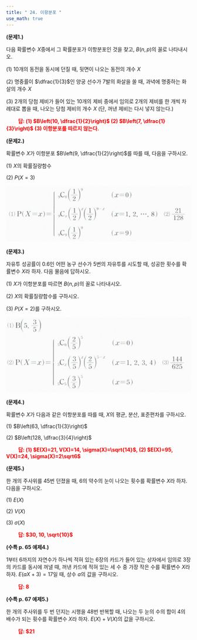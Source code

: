 ```yaml
---
title: " 24. 이항분포 "
use_math: true
---
```


**(문제1.)**

다음 확률변수 $X$중에서 그 확률분포가 이항분포인 것을 찾고, $B(n, p)$의 꼴로 나타내시오.

(1) $10$개의 동전을 동시에 던질 때, 뒷면이 나오는 동전의 개수 $X$

(2) 명중률이 $\dfrac{1}{3}$인 양궁 선수가 7발의 화살을 쏠 때, 과녁에 명중하는 화살의 개수 $X$

(3) 2개의 당첨 제비가 들어 있는 10개의 제비 중에서 임의로 2개의 제비를 한 개씩 차례대로 뽑을 때, 나오는 당첨 제비의 개수 $X$ (단, 꺼낸 제비는 다시 넣지 않는다.)

 **<span style="color: red;">$\qquad$답: (1) $B\left(10, \dfrac{1}{2}\right)$ (2) $B\left(7, \dfrac{1}{3}\right)$ (3) 이항분포를 따르지 않는다.</span>** 

**(문제2.)**

확률변수 $X$가 이항분포 $B\left(9, \dfrac{1}{2}\right)$를 따를 때, 다음을 구하시오.

(1) $X$의 확률질량함수

(2) $P(X=3)$

<img src="/assets/Pasted image 20240521233019.png"/>

**(문제3.)**

자유투 성공률이 0.6인 어떤 농구 선수가 5번의 자유투를 시도할 때, 성공한 횟수를 확률변수 $X$라 하자. 다음 물음에 답하시오.

(1) $X$가 이항분포를 따르면 $B(n, p)$의 꼴로 나타내시오.

(2) $X$의 확률질량함수를 구하시오.

(3) $P(X=2)$를 구하시오.

<img src="/assets/Pasted image 20240521233037.png"/>

**(문제4.)**

확률변수 $X$가 다음과 같은 이항분포를 따를 때, $X$의 평균, 분산, 표준편차를 구하시오.

(1) $B\left(63, \dfrac{1}{3}\right)$

(2) $B\left(128, \dfrac{3}{4}\right)$

 **<span style="color: red;">$\qquad$답: (1) $E(X)=21, V(X)=14, \sigma(X)=\sqrt{14}$, (2) $E(X)=95, V(X)=24, \sigma(X)=2\sqrt6$</span>** 


**(문제5.)**

한 개의 주사위를 45번 던졌을 때, 6의 약수의 눈이 나오는 횟수를 확률변수 $X$라 하자. 다음을 구하시오.

(1) $E(X)$

(2) $V(X)$

(3) $\sigma(X)$

 **<span style="color: red;">$\qquad$답: $30, 10, \sqrt{10}$</span>** 

**(수특 p. 65 예제4.)**

1부터 6까지의 자연수가 하나씩 적혀 있는 6장의 카드가 들어 있는 상자에서 임의로 3장의 카드를 동시에 꺼낼 때, 꺼낸 카드에 적혀 있는 세 수 중 가장 작은 수를 확률변수 $X$라 하자. $E(aX+3)=17$일 때, 상수 $a$의 값을 구하시오.

 **<span style="color: red;">$\qquad$답: $8$</span>** 

**(수특 p. 67 예제5.)**

한 개의 주사위를 두 번 던지는 시행을 48번 반복할 때, 나오는 두 눈의 수의 합이 4의 배수가 되는 휫수를 확률변수 $X$라 하자. $E(X)+V(X)$의 값을 구하시오.

 **<span style="color: red;">$\qquad$답: $21</span>** 






